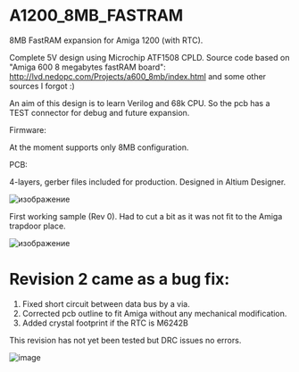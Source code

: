 # A1200_8MB_FASTRAM

8MB FastRAM expansion for Amiga 1200 (with RTC).

Complete 5V design using Microchip ATF1508 CPLD.
Source code based on "Amiga 600 8 megabytes fastRAM board": http://lvd.nedopc.com/Projects/a600_8mb/index.html and some other sources I forgot :)

An aim of this design is to learn Verilog and 68k CPU. So the pcb has a TEST connector for debug and future expansion.

Firmware:

At the moment supports only 8MB configuration.


PCB:

4-layers, gerber files included for production. Designed in Altium Designer.

![изображение](https://user-images.githubusercontent.com/81614352/143093321-a98c7f1c-e393-42e7-b37e-cb9f996d0e7c.png)


First working sample (Rev 0). Had to cut a bit as it was not fit to the Amiga trapdoor place.

![изображение](https://user-images.githubusercontent.com/81614352/143570562-13b7ab25-e2c9-43bb-961f-28bec9fde4e3.png)




# Revision 2 came as a bug fix:
1. Fixed short circuit between data bus by a via.
2. Corrected pcb outline to fit Amiga without any mechanical modification.
3. Added crystal footprint if the RTC is M6242B 

This revision has not yet been tested but DRC issues no errors.

![image](https://user-images.githubusercontent.com/81614352/221422382-829dd254-3c9b-4f75-8457-412ce4442fc7.png)

